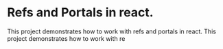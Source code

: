 # Refs and Portals in react.

This project demonstrates how to work with refs and portals in react.
This project demonstrates how to work with re 